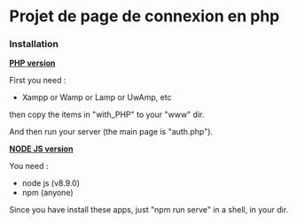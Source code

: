 # Projet de page de connexion en php

### Installation

**<u>PHP version</u>**

First you need : 

- Xampp or Wamp or Lamp or UwAmp, etc

then copy the items in "with_PHP" to your "www" dir.

And then run your server (the main page is "auth.php").



**<u>NODE JS version</u>**

You need : 

- node js (v8.9.0)
- npm (anyone)

Since you have install these apps, just "npm run serve" in a shell, in your dir.